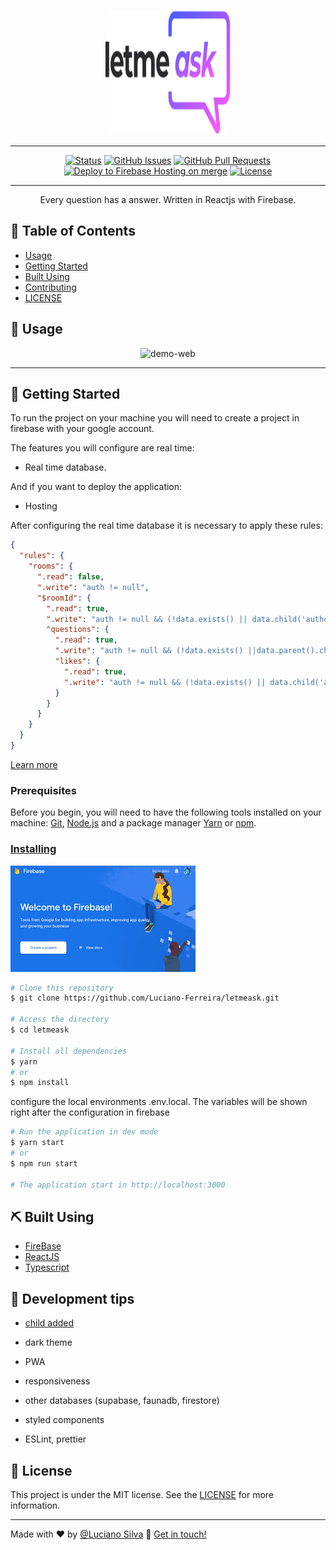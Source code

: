 <p align="center">
  <a href="" rel="noopener">
 <img width=200px height=200px src="./src/assets/images/logo.svg" alt="letmeask"></a>
</p>

---

<div align="center">

[![Status](https://img.shields.io/badge/status-active-success.svg)](https://letmeask-758f8.web.app/)
[![GitHub Issues](https://img.shields.io/github/issues/luciano-ferreira/letmeask.svg)](https://github.com/luciano-ferreira/letmeask/issues)
[![GitHub Pull Requests](https://img.shields.io/github/issues-pr/luciano-ferreira/letmeask.svg)](https://github.com/luciano-ferreira/letmeask/pulls)
[![Deploy to Firebase Hosting on merge](https://github.com/Luciano-Ferreira/letmeask/actions/workflows/firebase-hosting-merge.yml/badge.svg)](https://github.com/Luciano-Ferreira/letmeask/actions/workflows/firebase-hosting-merge.yml)
[![License](https://img.shields.io/badge/license-MIT-blue.svg)](/LICENSE)

</div>

---

<p align="center"> Every question has a answer. Written in Reactjs with Firebase.
    <br> 
</p>

## 📝 Table of Contents

- [Usage](#usage)
- [Getting Started](#getting_started)
- [Built Using](#built_using)
- [Contributing](../CONTRIBUTING.md)
- [LICENSE](#license)


## 🎈 Usage <a name="usage"></a>

<div align="center" >
  <img src="./.github/letmeask.gif" alt="demo-web" height="460" width="100%">
</div>

---

## 🏁 Getting Started <a name = "getting_started"></a>

To run the project on your machine you will need to create a project in firebase with your google account.

The features you will configure are real time:
- Real time database.

And if you want to deploy the application:
- Hosting

After configuring the real time database it is necessary to apply these rules:

```json
{
  "rules": {
    "rooms": {
      ".read": false,
      ".write": "auth != null",
      "$roomId": {
        ".read": true,
        ".write": "auth != null && (!data.exists() || data.child('authorId').val() == auth.uid)",
        "questions": {
          ".read": true,
          ".write": "auth != null && (!data.exists() ||data.parent().child('authorId').val() == auth.uid)",
          "likes": {
            ".read": true,
            ".write": "auth != null && (!data.exists() || data.child('authorId').val() == auth.uid)",
          }
        }
      }
    }
  }
}
```

[Learn more](https://firebase.google.com/docs/projects/learn-more)

### Prerequisites


Before you begin, you will need to have the following tools installed on your machine: [Git](https://git-scm.com), [Node.js](https://nodejs.org/en/) and a package manager [Yarn](https://yarnpkg.com/) or [npm](https://www.npmjs.com/). 


### [Installing](https://www.youtube.com/watch?v=guS7UnxNV1E)

<a href="https://www.youtube.com/watch?v=guS7UnxNV1E" target="_blank" align="center">
  <img src="./.github/thumb.jpeg">
</a>

```bash
# Clone this repository
$ git clone https://github.com/Luciano-Ferreira/letmeask.git

# Access the directory
$ cd letmeask

# Install all dependencies
$ yarn 
# or
$ npm install
```
configure the local environments .env.local.
The variables will be shown right after the configuration in firebase
```bash
# Run the application in dev mode
$ yarn start
# or
$ npm run start

# The application start in http://localhost:3000
```

## ⛏️ Built Using <a name = "built_using"></a>

- [FireBase](https://firebase.google.com/)
- [ReactJS](https://reactjs.org/)
- [Typescript](https://www.typescriptlang.org/)
## 🤔 Development tips

- [child added](https://firebase.google.com/docs/database/admin/retrieve-data#node.js)

- dark theme

- PWA

- responsiveness

- other databases (supabase, faunadb, firestore)

- styled components

- ESLint, prettier <!--https://www.youtube.com/watch?v=1nVUfZg2dSA-->

## :memo: License <a name = "license"></a>
This project is under the MIT license. See the [LICENSE](https://github.com/Luciano-Ferreira/letmeask/blob/main/LICENSE) for more information.

---

Made with ♥ by [@Luciano Silva](https://github.com/luciano-ferreira) :wave: [Get in touch!](https://www.linkedin.com/in/lucianof-silva/)